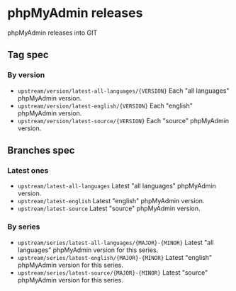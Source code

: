 # phpMyAdmin releases

phpMyAdmin releases into GIT

## Tag spec

### By version

- `upstream/version/latest-all-languages/{VERSION}` Each "all languages" phpMyAdmin version.
- `upstream/version/latest-english/{VERSION}` Each "english" phpMyAdmin version.
- `upstream/version/latest-source/{VERSION}` Each "source" phpMyAdmin version.

## Branches spec

### Latest ones

- `upstream/latest-all-languages` Latest "all languages" phpMyAdmin version.
- `upstream/latest-english` Latest "english" phpMyAdmin version.
- `upstream/latest-source` Latest "source" phpMyAdmin version.

### By series

- `upstream/series/latest-all-languages/{MAJOR}-{MINOR}` Latest "all languages" phpMyAdmin version for this series.
- `upstream/series/latest-english/{MAJOR}-{MINOR}` Latest "english" phpMyAdmin version for this series.
- `upstream/series/latest-source/{MAJOR}-{MINOR}` Latest "source" phpMyAdmin version for this series.
